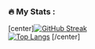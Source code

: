 ### :fire: My Stats :
[center][![GitHub Streak](http://github-readme-streak-stats.herokuapp.com?user=zoron87&hide_border=true)](https://git.io/streak-stats)
</br>
[![Top Langs](https://github-readme-stats.vercel.app/api/top-langs/?username=Zoron87&layout=compact&theme=vue)](https://github.com/anuraghazra/github-readme-stats)
[/center]
